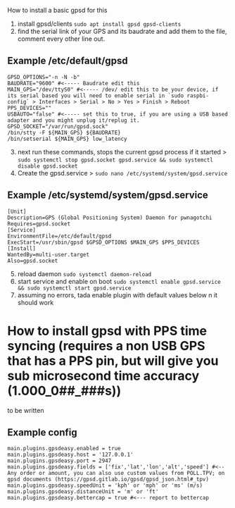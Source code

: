How to install a basic gpsd for this
 
1. install gpsd/clients `sudo apt install gpsd gpsd-clients`
2. find the serial link of your GPS and its baudrate and add them to the file, comment every other line out.
 
## Example /etc/default/gpsd
```
GPSD_OPTIONS="-n -N -b"
BAUDRATE="9600" #<----- Baudrate edit this
MAIN_GPS="/dev/ttyS0" #<----- /dev/ edit this to be your device, if its serial based you will need to enable serial in `sudo raspbi-config` > Interfaces > Serial > No > Yes > Finish > Reboot
PPS_DEVICES=""
USBAUTO="false" #<----- set this to true, if you are using a USB based adapter and you might unplug it/replug it.
GPSD_SOCKET="/var/run/gpsd.sock"
/bin/stty -F ${MAIN_GPS} ${BAUDRATE}
/bin/setserial ${MAIN_GPS} low_latency
```
3. next run these commands, stops the current gpsd process if it started > `sudo systemctl stop gpsd.socket gpsd.service && sudo systemctl disable gpsd.socket` 
4. Create the gpsd.service > `sudo nano /etc/systemd/system/gpsd.service`
## Example /etc/systemd/system/gpsd.service
```
[Unit]
Description=GPS (Global Positioning System) Daemon for pwnagotchi
Requires=gpsd.socket
[Service]
EnvironmentFile=/etc/default/gpsd
ExecStart=/usr/sbin/gpsd $GPSD_OPTIONS $MAIN_GPS $PPS_DEVICES
[Install]
WantedBy=multi-user.target
Also=gpsd.socket
```
5. reload daemon `sudo systemctl daemon-reload`
6. start service and enable on boot `sudo systemctl enable gpsd.service && sudo systemctl start gpsd.service`
7. assuming no errors, tada enable plugin with default values below n it should work


# How to install gpsd with PPS time syncing (requires a non USB GPS that has a PPS pin, but will give you sub microsecond time accuracy (1.000_0##_###s))
to be written


## Example config
```
main.plugins.gpsdeasy.enabled = true
main.plugins.gpsdeasy.host = '127.0.0.1'
main.plugins.gpsdeasy.port = 2947
main.plugins.gpsdeasy.fields = ['fix','lat','lon','alt','speed'] #<-- Any order or amount, you can also use custom values from POLL.TPV; on gpsd documents (https://gpsd.gitlab.io/gpsd/gpsd_json.html#_tpv)
main.plugins.gpsdeasy.speedUnit = 'kph' or 'mph' or 'ms' (m/s)
main.plugins.gpsdeasy.distanceUnit = 'm' or 'ft'
main.plugins.gpsdeasy.bettercap = true #<--- report to bettercap
```
